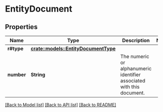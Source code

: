 # EntityDocument

## Properties

Name | Type | Description | Notes
------------ | ------------- | ------------- | -------------
**r#type** | [**crate::models::EntityDocumentType**](EntityDocumentType.md) |  | 
**number** | **String** | The numeric or alphanumeric identifier associated with this document. | 

[[Back to Model list]](../README.md#documentation-for-models) [[Back to API list]](../README.md#documentation-for-api-endpoints) [[Back to README]](../README.md)


